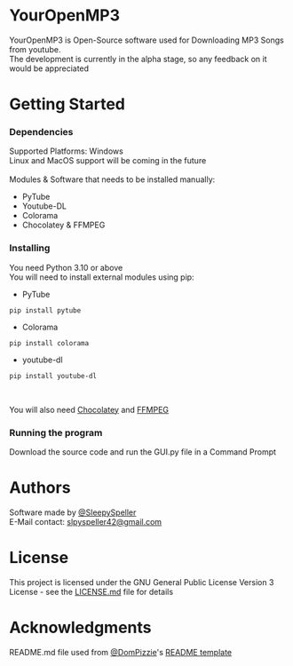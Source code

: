 # YourOpenMP3

YourOpenMP3 is Open-Source software used for Downloading MP3 Songs from youtube. <br>
The development is currently in the alpha stage, so any feedback on it would be appreciated

# Getting Started

### Dependencies
Supported Platforms: Windows
<br>
Linux and MacOS support will be coming in the future <br>
<br>
Modules & Software that needs to be installed manually:
* PyTube
* Youtube-DL
* Colorama
* Chocolatey & FFMPEG

### Installing
You need Python 3.10 or above <br>
You will need to install external modules using pip:
* PyTube
```
pip install pytube
```
* Colorama
```
pip install colorama
```
* youtube-dl
```
pip install youtube-dl
```
<br>

You will also need [Chocolatey](https://chocolatey.org/) and [FFMPEG](https://community.chocolatey.org/packages/ffmpeg)

### Running the program
Download the source code and run the GUI.py file in a Command Prompt

# Authors
Software made by [@SleepySpeller](https://github.com/SleepySpeller/)
<br>
E-Mail contact: slpyspeller42@gmail.com

# License 
This project is licensed under the GNU General Public License Version 3 License - see the [LICENSE.md](https://github.com/SleepySpeller/YourOpenMP3/blob/main/LICENSE) file for details

# Acknowledgments
README.md file used from [@DomPizzie](https://gist.github.com/DomPizzie)'s [README template](https://gist.github.com/DomPizzie/7a5ff55ffa9081f2de27c315f5018afc)
